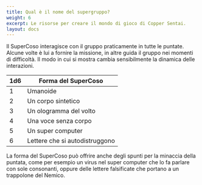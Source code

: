 ```yaml
---
title: Qual è il nome del supergruppo?
weight: 6
excerpt: Le risorse per creare il mondo di gioco di Copper Sentai.
layout: docs
---
```

Il SuperCoso interagisce con il gruppo praticamente in tutte le puntate. Alcune volte è lui a fornire la missione, in altre guida il gruppo nei momenti di difficoltà. Il modo in cui si mostra cambia sensibilmente la dinamica delle interazioni. 


| 1d6 | Forma del SuperCoso                             |
|-----|----------------------------------|
| 1   | Umanoide                          |
| 2   | Un corpo sintetico                        |
| 3   | Un ologramma del volto                       |
| 4   | Una voce senza corpo |
| 5   | Un super computer                         |
| 6   | Lettere che si autodistruggono                          |

La forma del SuperCoso può offrire anche degli spunti per la minaccia della puntata, come per esempio un virus nel super computer che lo fa parlare con sole consonanti, oppure delle lettere falsificate che portano a un trappolone del Nemico.
